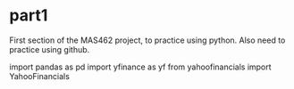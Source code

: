 # part1
First section of the MAS462 project, to practice using python. Also need to practice using github.

import pandas as pd
import yfinance as yf
from yahoofinancials import YahooFinancials

